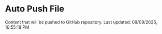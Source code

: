 # Auto Push File

Content that will be pushed to GitHub repository.
Last updated: 08/09/2025, 10:55:18 PM